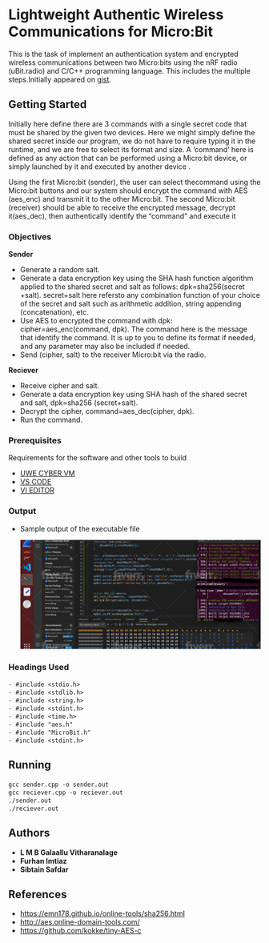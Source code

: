 # Lightweight Authentic Wireless Communications for Micro:Bit

This is the task of implement an authentication system and encrypted wireless communications
between two Micro:bits using the nRF radio (uBit.radio) and C/C++ programming language. This
includes the multiple  steps.Initially appeared on [gist](https://gist.github.com/PurpleBooth/109311bb0361f32d87a2).

## Getting Started

Initially here  define there are 3  commands with a single secret code that must be shared by
the given two devices. Here we might simply define the shared secret inside our program, we do not
have to require typing it in the runtime, and we are free to select its format and size. A ‘command’
here is defined as any action that can be performed using a Micro:bit device, or simply launched by
it and executed by another device . 

Using the first Micro:bit (sender), the user can select thecommand using the Micro:bit buttons and 
our system should encrypt the command with AES (aes_enc) and transmit it to the other Micro:bit. The 
second Micro:bit (receiver) should be able to receive the encrypted message, decrypt it(aes_dec), then 
authentically identify the “command” and execute it


### Objectives

**Sender**
- Generate a random salt.
- Generate a data encryption key using the SHA hash function algorithm applied to the
shared secret and salt as follows: dpk=sha256(secret +salt). secret+salt here refersto any
combination function of your choice of the secret and salt such as arithmetic addition,
string appending (concatenation), etc.
- Use AES to encrypted the command with dpk: cipher=aes_enc(command, dpk). The
command here is the message that identify the command. It is up to you to define its
format if needed, and any parameter may also be included if needed.
- Send (cipher, salt) to the receiver Micro:bit via the radio.

**Reciever**
- Receive cipher  and salt.
- Generate a data encryption key using SHA hash of the shared secret and salt, dpk=sha256
 (secret+salt).
- Decrypt the cipher, command=aes_dec(cipher, dpk).
- Run the command.
	
	

### Prerequisites

Requirements for the software and other tools to build
- [UWE CYBER VM](https://www.uwe.ac.uk/study/it-services/software)
- [VS CODE ](https://code.visualstudio.com/download)
- [VI EDITOR ](https://www.example.com)


### Output

- Sample output of the executable  file

  ![image](https://github.com/ShalithaJayamal/MysqlNodeCrud/blob/a36d459e97a5d7ec3afa429713d81b7de9b8d186/e878f11d-e065-48dd-b4a7-3c6246df4c16.jpg)

### Headings Used

    - #include <stdio.h>
    - #include <stdlib.h>
    - #include <string.h>
    - #include <stdint.h>
    - #include <time.h>
    - #include "aes.h"
    - #include "MicroBit.h"
    - #include <stdint.h>

## Running
    gcc sender.cpp -o sender.out
    gcc reciever.cpp -o reciever.out
    ./sender.out
    ./reciever.out


## Authors
- **L M B Galaallu Vitharanalage** 
- **Furhan Imtiaz** 
- **Sibtain  Safdar**


## References

  - https://emn178.github.io/online-tools/sha256.html
  - http://aes.online-domain-tools.com/
  - https://github.com/kokke/tiny-AES-c


